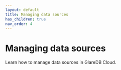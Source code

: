 ```yaml
---
layout: default
title: Managing data sources
has_children: true
nav_order: 4
---
```


# Managing data sources

Learn how to manage data sources in GlareDB Cloud.

